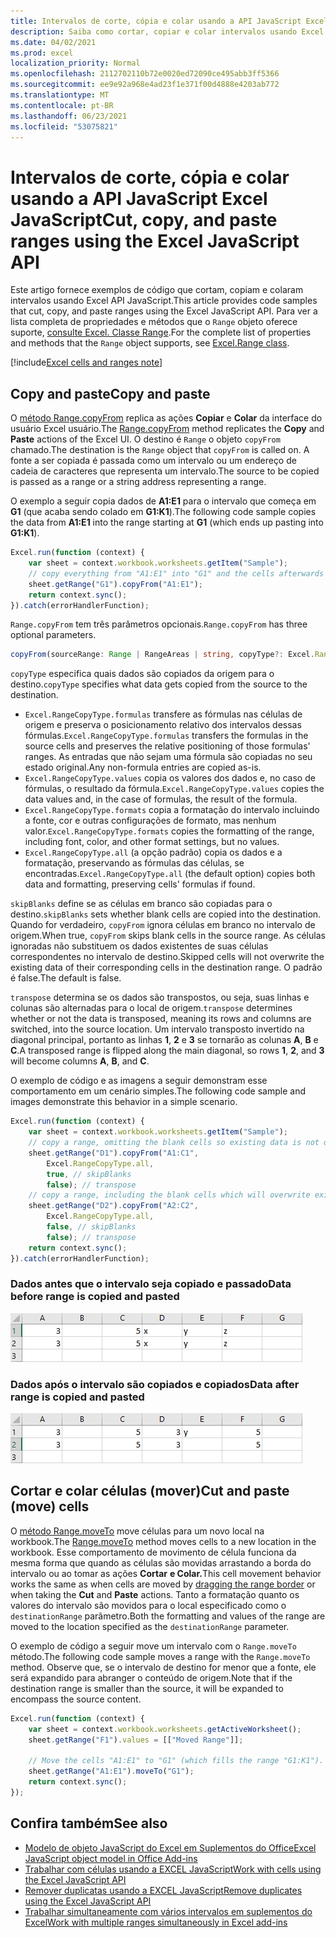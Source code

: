 ```yaml
---
title: Intervalos de corte, cópia e colar usando a API JavaScript Excel JavaScript
description: Saiba como cortar, copiar e colar intervalos usando Excel API JavaScript.
ms.date: 04/02/2021
ms.prod: excel
localization_priority: Normal
ms.openlocfilehash: 2112702110b72e0020ed72090ce495abb3ff5366
ms.sourcegitcommit: ee9e92a968e4ad23f1e371f00d4888e4203ab772
ms.translationtype: MT
ms.contentlocale: pt-BR
ms.lasthandoff: 06/23/2021
ms.locfileid: "53075821"
---
```

# <a name="cut-copy-and-paste-ranges-using-the-excel-javascript-api"></a><span data-ttu-id="8baea-103">Intervalos de corte, cópia e colar usando a API JavaScript Excel JavaScript</span><span class="sxs-lookup"><span data-stu-id="8baea-103">Cut, copy, and paste ranges using the Excel JavaScript API</span></span>

<span data-ttu-id="8baea-104">Este artigo fornece exemplos de código que cortam, copiam e colaram intervalos usando Excel API JavaScript.</span><span class="sxs-lookup"><span data-stu-id="8baea-104">This article provides code samples that cut, copy, and paste ranges using the Excel JavaScript API.</span></span> <span data-ttu-id="8baea-105">Para ver a lista completa de propriedades e métodos que o `Range` objeto oferece suporte, [consulte Excel. Classe Range](/javascript/api/excel/excel.range).</span><span class="sxs-lookup"><span data-stu-id="8baea-105">For the complete list of properties and methods that the `Range` object supports, see [Excel.Range class](/javascript/api/excel/excel.range).</span></span>

[!include[Excel cells and ranges note](../includes/note-excel-cells-and-ranges.md)]

## <a name="copy-and-paste"></a><span data-ttu-id="8baea-106">Copy and paste</span><span class="sxs-lookup"><span data-stu-id="8baea-106">Copy and paste</span></span>

<span data-ttu-id="8baea-107">O [método Range.copyFrom](/javascript/api/excel/excel.range#copyfrom-sourcerange--copytype--skipblanks--transpose-) replica as ações **Copiar** e **Colar** da interface do usuário Excel usuário.</span><span class="sxs-lookup"><span data-stu-id="8baea-107">The [Range.copyFrom](/javascript/api/excel/excel.range#copyfrom-sourcerange--copytype--skipblanks--transpose-) method replicates the **Copy** and **Paste** actions of the Excel UI.</span></span> <span data-ttu-id="8baea-108">O destino é `Range` o objeto `copyFrom` chamado.</span><span class="sxs-lookup"><span data-stu-id="8baea-108">The destination is the `Range` object that `copyFrom` is called on.</span></span> <span data-ttu-id="8baea-109">A fonte a ser copiada é passada como um intervalo ou um endereço de cadeia de caracteres que representa um intervalo.</span><span class="sxs-lookup"><span data-stu-id="8baea-109">The source to be copied is passed as a range or a string address representing a range.</span></span>

<span data-ttu-id="8baea-110">O exemplo a seguir copia dados de **A1:E1** para o intervalo que começa em **G1** (que acaba sendo colado em **G1:K1**).</span><span class="sxs-lookup"><span data-stu-id="8baea-110">The following code sample copies the data from **A1:E1** into the range starting at **G1** (which ends up pasting into **G1:K1**).</span></span>

```js
Excel.run(function (context) {
    var sheet = context.workbook.worksheets.getItem("Sample");
    // copy everything from "A1:E1" into "G1" and the cells afterwards ("G1:K1")
    sheet.getRange("G1").copyFrom("A1:E1");
    return context.sync();
}).catch(errorHandlerFunction);
```

<span data-ttu-id="8baea-111">`Range.copyFrom` tem três parâmetros opcionais.</span><span class="sxs-lookup"><span data-stu-id="8baea-111">`Range.copyFrom` has three optional parameters.</span></span>

```TypeScript
copyFrom(sourceRange: Range | RangeAreas | string, copyType?: Excel.RangeCopyType, skipBlanks?: boolean, transpose?: boolean): void;
```

<span data-ttu-id="8baea-112">`copyType` especifica quais dados são copiados da origem para o destino.</span><span class="sxs-lookup"><span data-stu-id="8baea-112">`copyType` specifies what data gets copied from the source to the destination.</span></span>

- <span data-ttu-id="8baea-113">`Excel.RangeCopyType.formulas` transfere as fórmulas nas células de origem e preserva o posicionamento relativo dos intervalos dessas fórmulas.</span><span class="sxs-lookup"><span data-stu-id="8baea-113">`Excel.RangeCopyType.formulas` transfers the formulas in the source cells and preserves the relative positioning of those formulas' ranges.</span></span> <span data-ttu-id="8baea-114">As entradas que não sejam uma fórmula são copiadas no seu estado original.</span><span class="sxs-lookup"><span data-stu-id="8baea-114">Any non-formula entries are copied as-is.</span></span>
- <span data-ttu-id="8baea-115">`Excel.RangeCopyType.values` copia os valores dos dados e, no caso de fórmulas, o resultado da fórmula.</span><span class="sxs-lookup"><span data-stu-id="8baea-115">`Excel.RangeCopyType.values` copies the data values and, in the case of formulas, the result of the formula.</span></span>
- <span data-ttu-id="8baea-116">`Excel.RangeCopyType.formats` copia a formatação do intervalo incluindo a fonte, cor e outras configurações de formato, mas nenhum valor.</span><span class="sxs-lookup"><span data-stu-id="8baea-116">`Excel.RangeCopyType.formats` copies the formatting of the range, including font, color, and other format settings, but no values.</span></span>
- <span data-ttu-id="8baea-117">`Excel.RangeCopyType.all` (a opção padrão) copia os dados e a formatação, preservando as fórmulas das células, se encontradas.</span><span class="sxs-lookup"><span data-stu-id="8baea-117">`Excel.RangeCopyType.all` (the default option) copies both data and formatting, preserving cells' formulas if found.</span></span>

<span data-ttu-id="8baea-118">`skipBlanks` define se as células em branco são copiadas para o destino.</span><span class="sxs-lookup"><span data-stu-id="8baea-118">`skipBlanks` sets whether blank cells are copied into the destination.</span></span> <span data-ttu-id="8baea-119">Quando for verdadeiro, `copyFrom` ignora células em branco no intervalo de origem.</span><span class="sxs-lookup"><span data-stu-id="8baea-119">When true, `copyFrom` skips blank cells in the source range.</span></span>
<span data-ttu-id="8baea-120">As células ignoradas não substituem os dados existentes de suas células correspondentes no intervalo de destino.</span><span class="sxs-lookup"><span data-stu-id="8baea-120">Skipped cells will not overwrite the existing data of their corresponding cells in the destination range.</span></span> <span data-ttu-id="8baea-121">O padrão é false.</span><span class="sxs-lookup"><span data-stu-id="8baea-121">The default is false.</span></span>

<span data-ttu-id="8baea-122">`transpose` determina se os dados são transpostos, ou seja, suas linhas e colunas são alternadas para o local de origem.</span><span class="sxs-lookup"><span data-stu-id="8baea-122">`transpose` determines whether or not the data is transposed, meaning its rows and columns are switched, into the source location.</span></span>
<span data-ttu-id="8baea-123">Um intervalo transposto invertido na diagonal principal, portanto as linhas **1**, **2** e **3** se tornarão as colunas **A**, **B** e **C**.</span><span class="sxs-lookup"><span data-stu-id="8baea-123">A transposed range is flipped along the main diagonal, so rows **1**, **2**, and **3** will become columns **A**, **B**, and **C**.</span></span>

<span data-ttu-id="8baea-124">O exemplo de código e as imagens a seguir demonstram esse comportamento em um cenário simples.</span><span class="sxs-lookup"><span data-stu-id="8baea-124">The following code sample and images demonstrate this behavior in a simple scenario.</span></span>

```js
Excel.run(function (context) {
    var sheet = context.workbook.worksheets.getItem("Sample");
    // copy a range, omitting the blank cells so existing data is not overwritten in those cells
    sheet.getRange("D1").copyFrom("A1:C1",
        Excel.RangeCopyType.all,
        true, // skipBlanks
        false); // transpose
    // copy a range, including the blank cells which will overwrite existing data in the target cells
    sheet.getRange("D2").copyFrom("A2:C2",
        Excel.RangeCopyType.all,
        false, // skipBlanks
        false); // transpose
    return context.sync();
}).catch(errorHandlerFunction);
```

### <a name="data-before-range-is-copied-and-pasted"></a><span data-ttu-id="8baea-125">Dados antes que o intervalo seja copiado e passado</span><span class="sxs-lookup"><span data-stu-id="8baea-125">Data before range is copied and pasted</span></span>

![Dados em Excel antes que o método de cópia do intervalo tenha sido executado.](../images/excel-range-copyfrom-skipblanks-before.png)

### <a name="data-after-range-is-copied-and-pasted"></a><span data-ttu-id="8baea-127">Dados após o intervalo são copiados e copiados</span><span class="sxs-lookup"><span data-stu-id="8baea-127">Data after range is copied and pasted</span></span>

![Dados em Excel depois que o método de cópia do intervalo tiver sido executado.](../images/excel-range-copyfrom-skipblanks-after.png)

## <a name="cut-and-paste-move-cells"></a><span data-ttu-id="8baea-129">Cortar e colar células (mover)</span><span class="sxs-lookup"><span data-stu-id="8baea-129">Cut and paste (move) cells</span></span>

<span data-ttu-id="8baea-130">O [método Range.moveTo](/javascript/api/excel/excel.range#moveto-destinationrange-) move células para um novo local na workbook.</span><span class="sxs-lookup"><span data-stu-id="8baea-130">The [Range.moveTo](/javascript/api/excel/excel.range#moveto-destinationrange-) method moves cells to a new location in the workbook.</span></span> <span data-ttu-id="8baea-131">Esse comportamento de movimento de célula funciona [](https://support.office.com/article/Move-or-copy-cells-and-cell-contents-803d65eb-6a3e-4534-8c6f-ff12d1c4139e) da mesma forma que quando as células são movidas arrastando a borda do intervalo ou ao tomar as ações **Cortar** **e Colar.**</span><span class="sxs-lookup"><span data-stu-id="8baea-131">This cell movement behavior works the same as when cells are moved by [dragging the range border](https://support.office.com/article/Move-or-copy-cells-and-cell-contents-803d65eb-6a3e-4534-8c6f-ff12d1c4139e) or when taking the **Cut** and **Paste** actions.</span></span> <span data-ttu-id="8baea-132">Tanto a formatação quanto os valores do intervalo são movidos para o local especificado como o `destinationRange` parâmetro.</span><span class="sxs-lookup"><span data-stu-id="8baea-132">Both the formatting and values of the range are moved to the location specified as the `destinationRange` parameter.</span></span>

<span data-ttu-id="8baea-133">O exemplo de código a seguir move um intervalo com o `Range.moveTo` método.</span><span class="sxs-lookup"><span data-stu-id="8baea-133">The following code sample moves a range with the `Range.moveTo` method.</span></span> <span data-ttu-id="8baea-134">Observe que, se o intervalo de destino for menor que a fonte, ele será expandido para abranger o conteúdo de origem.</span><span class="sxs-lookup"><span data-stu-id="8baea-134">Note that if the destination range is smaller than the source, it will be expanded to encompass the source content.</span></span>

```js
Excel.run(function (context) {
    var sheet = context.workbook.worksheets.getActiveWorksheet();
    sheet.getRange("F1").values = [["Moved Range"]];

    // Move the cells "A1:E1" to "G1" (which fills the range "G1:K1").
    sheet.getRange("A1:E1").moveTo("G1");
    return context.sync();
});
```

## <a name="see-also"></a><span data-ttu-id="8baea-135">Confira também</span><span class="sxs-lookup"><span data-stu-id="8baea-135">See also</span></span>

- [<span data-ttu-id="8baea-136">Modelo de objeto JavaScript do Excel em Suplementos do Office</span><span class="sxs-lookup"><span data-stu-id="8baea-136">Excel JavaScript object model in Office Add-ins</span></span>](excel-add-ins-core-concepts.md)
- [<span data-ttu-id="8baea-137">Trabalhar com células usando a EXCEL JavaScript</span><span class="sxs-lookup"><span data-stu-id="8baea-137">Work with cells using the Excel JavaScript API</span></span>](excel-add-ins-cells.md)
- [<span data-ttu-id="8baea-138">Remover duplicatas usando a EXCEL JavaScript</span><span class="sxs-lookup"><span data-stu-id="8baea-138">Remove duplicates using the Excel JavaScript API</span></span>](excel-add-ins-ranges-remove-duplicates.md)
- [<span data-ttu-id="8baea-139">Trabalhar simultaneamente com vários intervalos em suplementos do Excel</span><span class="sxs-lookup"><span data-stu-id="8baea-139">Work with multiple ranges simultaneously in Excel add-ins</span></span>](excel-add-ins-multiple-ranges.md)
